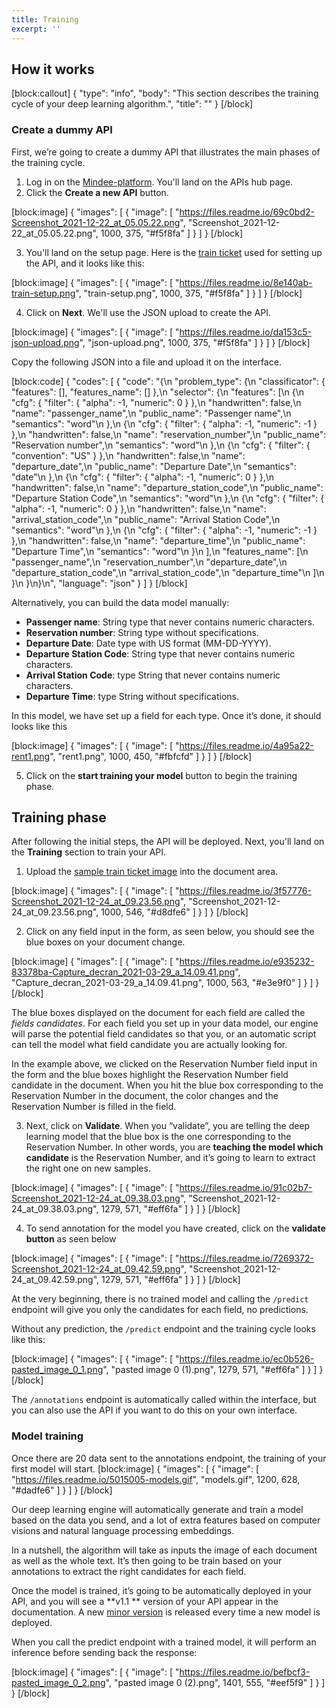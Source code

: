 ```yaml
---
title: Training
excerpt: ''
---
```

## How it works
 

 
[block:callout]
{
  "type": "info",
  "body": "This section describes the training cycle of your deep learning algorithm.",
  "title": ""
}
[/block]
 

### Create a dummy API 
 

First, we’re going to create a dummy API that illustrates the main phases of the training cycle.

1. Log in on the [Mindee-platform](https://platform.mindee.com). You'll land on the APIs hub page.
2. Click the **Create a new API** button. 

[block:image]
{
  "images": [
    {
      "image": [
        "https://files.readme.io/69c0bd2-Screenshot_2021-12-22_at_05.05.22.png",
        "Screenshot_2021-12-22_at_05.05.22.png",
        1000,
        375,
        "#f5f8fa"
      ]
    }
  ]
}
[/block]

3. You'll land on the setup page. Here is the [train ticket](https://mindee-public-website-dev.s3.amazonaws.com/blog/2021/01/20/train-ticket.jpeg) used for setting up the API, and it looks like this:

[block:image]
{
  "images": [
    {
      "image": [
        "https://files.readme.io/8e140ab-train-setup.png",
        "train-setup.png",
        1000,
        375,
        "#f5f8fa"
      ]
    }
  ]
}
[/block]
 

4. Click on **Next**. We'll use the JSON upload to create the API. 

 
[block:image]
{
  "images": [
    {
      "image": [
        "https://files.readme.io/da153c5-json-upload.png",
        "json-upload.png",
        1000,
        375,
        "#f5f8fa"
      ]
    }
  ]
}
[/block]

Copy the following JSON into a file and upload it on the interface.

[block:code]
{
  "codes": [
    {
      "code": "{\n  \"problem_type\": {\n    \"classificator\": { \"features\": [], \"features_name\": [] },\n    \"selector\": {\n      \"features\": [\n        {\n          \"cfg\": { \"filter\": { \"alpha\": -1, \"numeric\": 0 } },\n          \"handwritten\": false,\n          \"name\": \"passenger_name\",\n          \"public_name\": \"Passenger name\",\n          \"semantics\": \"word\"\n        },\n        {\n          \"cfg\": { \"filter\": { \"alpha\": -1, \"numeric\": -1 } },\n          \"handwritten\": false,\n          \"name\": \"reservation_number\",\n          \"public_name\": \"Reservation number\",\n          \"semantics\": \"word\"\n        },\n        {\n          \"cfg\": { \"filter\": { \"convention\": \"US\" } },\n          \"handwritten\": false,\n          \"name\": \"departure_date\",\n          \"public_name\": \"Departure Date\",\n          \"semantics\": \"date\"\n        },\n        {\n          \"cfg\": { \"filter\": { \"alpha\": -1, \"numeric\": 0 } },\n          \"handwritten\": false,\n          \"name\": \"departure_station_code\",\n          \"public_name\": \"Departure Station Code\",\n          \"semantics\": \"word\"\n        },\n        {\n          \"cfg\": { \"filter\": { \"alpha\": -1, \"numeric\": 0 } },\n          \"handwritten\": false,\n          \"name\": \"arrival_station_code\",\n          \"public_name\": \"Arrival Station Code\",\n          \"semantics\": \"word\"\n        },\n        {\n          \"cfg\": { \"filter\": { \"alpha\": -1, \"numeric\": -1 } },\n          \"handwritten\": false,\n          \"name\": \"departure_time\",\n          \"public_name\": \"Departure Time\",\n          \"semantics\": \"word\"\n        }\n      ],\n      \"features_name\": [\n        \"passenger_name\",\n        \"reservation_number\",\n        \"departure_date\",\n        \"departure_station_code\",\n        \"arrival_station_code\",\n        \"departure_time\"\n      ]\n    }\n  }\n}\n",
      "language": "json"
    }
  ]
}
[/block]

Alternatively, you can build the data model manually:

- **Passenger name**: String type that never contains numeric characters.
- **Reservation number**: String type without specifications.
- **Departure Date**: Date type with US format (MM-DD-YYYY).
- **Departure Station Code**: String type that never contains numeric characters.
- **Arrival Station Code**: type String that never contains numeric characters.
- **Departure Time**: type String without specifications.


In this model, we have set up a field for each type. Once it’s done, it should looks like this

[block:image]
{
  "images": [
    {
      "image": [
        "https://files.readme.io/4a95a22-rent1.png",
        "rent1.png",
        1000,
        450,
        "#fbfcfd"
      ]
    }
  ]
}
[/block]
 


5. Click on the **start training your model** button to begin the training phase.

 


## Training phase
 

After following the initial steps, the API will be deployed. Next, you'll land on the **Training** section to train your API.

 
1. Upload the [sample train ticket image](https://mindee-public-website-dev.s3.amazonaws.com/blog/2021/01/20/train-ticket.jpeg) into the document area.

 
[block:image]
{
  "images": [
    {
      "image": [
        "https://files.readme.io/3f57776-Screenshot_2021-12-24_at_09.23.56.png",
        "Screenshot_2021-12-24_at_09.23.56.png",
        1000,
        546,
        "#d8dfe6"
      ]
    }
  ]
}
[/block]

 

2. Click on any field input in the form, as seen below, you should see the blue boxes on your document change.



[block:image]
{
  "images": [
    {
      "image": [
        "https://files.readme.io/e935232-83378ba-Capture_decran_2021-03-29_a_14.09.41.png",
        "Capture_decran_2021-03-29_a_14.09.41.png",
        1000,
        563,
        "#e3e9f0"
      ]
    }
  ]
}
[/block]
 

 
The blue boxes displayed on the document for each field are called the *fields candidates*. For each field you set up in your data model, our engine will parse the potential field candidates so that you, or an automatic script can tell the model what field candidate you are actually looking for. 

In the example above, we clicked on the Reservation Number field input in the form and the blue boxes highlight the Reservation Number field candidate in the document. When you hit the blue box corresponding to the Reservation Number in the document, the color changes and the Reservation Number is filled in the field.
 

3. Next, click on **Validate**. When you “validate”, you are telling the deep learning model that the blue box is the one corresponding to the Reservation Number. In other words, you are **teaching the model which candidate** is the Reservation Number, and it’s going to learn to extract the right one on new samples. 

[block:image]
{
  "images": [
    {
      "image": [
        "https://files.readme.io/91c02b7-Screenshot_2021-12-24_at_09.38.03.png",
        "Screenshot_2021-12-24_at_09.38.03.png",
        1279,
        571,
        "#eff6fa"
      ]
    }
  ]
}
[/block]

 

4. To send annotation for the model you have created, click on the **validate button** as seen below

[block:image]
{
  "images": [
    {
      "image": [
        "https://files.readme.io/7269372-Screenshot_2021-12-24_at_09.42.59.png",
        "Screenshot_2021-12-24_at_09.42.59.png",
        1279,
        571,
        "#eff6fa"
      ]
    }
  ]
}
[/block]

At the very beginning, there is no trained model and calling the `/predict` endpoint will give you only the candidates for each field, no predictions.

 Without any prediction, the `/predict` endpoint and the training cycle looks like this:


[block:image]
{
  "images": [
    {
      "image": [
        "https://files.readme.io/ec0b526-pasted_image_0_1.png",
        "pasted image 0 (1).png",
        1279,
        571,
        "#eff6fa"
      ]
    }
  ]
}
[/block]
 
The `/annotations` endpoint is automatically called within the interface, but you can also use the API if you want to do this on your own interface.


 

### Model training
 

Once there are 20 data sent to the annotations endpoint, the training of your first model will start.
[block:image]
{
  "images": [
    {
      "image": [
        "https://files.readme.io/5015005-models.gif",
        "models.gif",
        1200,
        628,
        "#dadfe6"
      ]
    }
  ]
}
[/block]
 

Our deep learning engine will automatically generate and train a model based on the data you send, and a lot of extra features based on computer visions and natural language processing embeddings.

 

In a nutshell, the algorithm will take as inputs the image of each document as well as the whole text. It’s then going to be train based on your annotations to extract the right candidates for each field.

 

Once the model is trained, it’s going to be automatically deployed in your API, and you will see a **v1.1 ** version of your API appear in the documentation. A new [minor version](https://developers.mindee.com/docs/prediction#minor-versions) is released every time a new model is deployed.

 

When you call the predict endpoint with a trained model, it will perform an inference before sending back the response:

[block:image]
{
  "images": [
    {
      "image": [
        "https://files.readme.io/befbcf3-pasted_image_0_2.png",
        "pasted image 0 (2).png",
        1401,
        555,
        "#eef5f9"
      ]
    }
  ]
}
[/block]